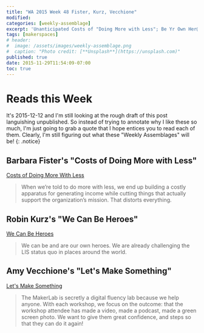 ```yaml
---
title: "WA 2015 Week 48 Fister, Kurz, Vecchione"
modified:
categories: [weekly-assemblage]
excerpt: 'Unanticipated Costs of "Doing More with Less"; Be Yr Own Her@; Making It Known that Libraraies are Spaces for Making.'
tags: [makerspaces]
# header:
#  image: /assets/images/weekly-assemblage.png
#  caption: "Photo credit: [**Unsplash**](https://unsplash.com)"
published: true
date: 2015-11-29T11:54:09-07:00
toc: true
---
```

# Reads this Week  

It's 2015-12-12 and I'm still looking at the rough draft of this post languishing unpublished. So instead of trying to annotate why I like these so much, I'm just going to grab a quote that I hope entices you to read each of them. Clearly, I'm still figuring out what these "Weekly Assemblages" will be! 
{: .notice}

## Barbara Fister's "Costs of Doing More with Less"   

[Costs of Doing More With Less](https://www.insidehighered.com/blogs/library-babel-fish/cost-doing-more-less)  

> When we’re told to do more with less, we end up building a costly apparatus for generating income while cutting things that actually support the organization’s mission. That distorts everything.  

## Robin Kurz's "We Can Be Heroes"   

[We Can Be Heroes](http://www.transformingamericanlibraries.com/2015/11/we-can-be-heroes.html)   

> We can be and are our own heroes. We are already challenging the LIS status quo in places around the world.  

## Amy Vecchione's "Let's Make Something"   

[Let's Make Something](https://trailheadboise.org/guest-blog-lets-make-something/)   

> The MakerLab is secretly a digital fluency lab because we help anyone. With each workshop, we focus on the outcome: that the workshop attendee has made a video, made a podcast, made a green screen photo. We want to give them great confidence, and steps so that they can do it again!  

